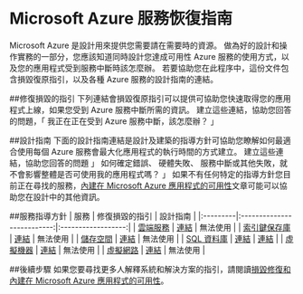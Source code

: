 <properties
   pageTitle="服務恢復指引 |Microsoft Azure"
   description="連結至損毀修復與主動式恢復與可用性指導 Microsoft Azure 服務。"
   services=""
   documentationCenter="na"
   authors="adamglick"
   manager="saladki"
   editor=""/>

<tags
   ms.service="resiliency"
   ms.devlang="na"
   ms.topic="article"
   ms.tgt_pltfrm="na"
   ms.workload="na"
   ms.date="08/18/2016"
   ms.author="aglick"/>

# <a name="microsoft-azure-service-resiliency-guidance"></a>Microsoft Azure 服務恢復指南
Microsoft Azure 是設計用來提供您需要請在需要時的資源。 做為好的設計和操作實務的一部分，您應該知道同時設計您達成可用性 Azure 服務的使用方式，以及您的應用程式受到服務中斷時該怎麼辦。 若要協助您在此程序中，這份文件包含損毀復原指引，以及各種 Azure 服務的設計指南的連結。

##<a name="disaster-recovery-guidance"></a>修復損毀的指引
下列連結會損毀復原指引可以提供可協助您快速取得您的應用程式上線，如果您受到 Azure 服務中斷所需的資訊。 建立這些連結，協助您回答的問題，「 我正在正在受到 Azure 服務中斷，該怎麼辦？ 」

##<a name="design-guidance"></a>設計指南
下面的設計指南連結是設計及建築的指導方針可協助您瞭解如何最適合使用每個 Azure 服務會最大化應用程式的執行時間的方式建立。 建立這些連結，協助您回答的問題 」 如何確定錯誤、 硬體失敗、 服務中斷或其他失敗，就不會影響整體是否可使用我的應用程式嗎？ 」 如果不有任何特定的指導方針您目前正在尋找的服務，[內建在 Microsoft Azure 應用程式的可用性](./resiliency-high-availability-azure-applications.md)文章可能可以協助您在設計中的其他資訊。 

##<a name="service-guidance"></a>服務指導方針
| 服務  | 修復損毀的指引 | 設計指南 |
|:---------|:--------------------------:|:------------------:|
| [雲端服務](https://azure.microsoft.com/services/cloud-services/ "Azure 雲端服務")       | [連結](../cloud-services/cloud-services-disaster-recovery-guidance.md "Azure 雲端服務損毀復原指引")   | 無法使用 |
| [索引鍵保存庫](https://azure.microsoft.com/services/key-vault/ "Azure 鍵保存庫")                      | [連結](../key-vault/key-vault-disaster-recovery-guidance.md "Azure 鍵保存庫損毀復原指引")        | 無法使用 |
| [儲存空間](https://azure.microsoft.com/services/storage/ "Azure 儲存體")                            | [連結](../storage/storage-disaster-recovery-guidance.md "Azure 儲存體損毀復原指引")          | 無法使用 |
| [SQL 資料庫](https://azure.microsoft.com/services/sql-database/ "Azure SQL 資料庫")           | [連結](../sql-database/sql-database-disaster-recovery.md  "Azure SQL 資料庫損毀復原指引")    | [連結](../sql-database/sql-database-business-continuity.md "概觀與 Azure SQL 資料庫的業務連續性") |
| [虛擬機器](https://azure.microsoft.com/services/virtual-machines/ "Azure 虛擬機器") | [連結](../virtual-machines/virtual-machines-disaster-recovery-guidance.md "Azure 虛擬機器損毀復原指引") | 無法使用 |
| [虛擬網路](https://azure.microsoft.com/services/virtual-network/ "Azure 虛擬網路")    | [連結](../virtual-network/virtual-network-disaster-recovery-guidance.md "Azure 虛擬網路損毀復原指引")  | 無法使用 |

##<a name="next-steps"></a>後續步驟
如果您要尋找更多人解釋系統和解決方案的指引，請閱讀[損毀修復和內建在 Microsoft Azure 應用程式的可用性](https://aka.ms/drtechguide)。
